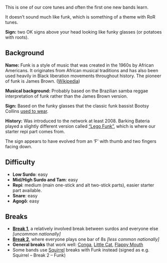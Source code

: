 This is one of our core tunes and often the first one new bands learn.

It doesn’t sound much like funk, which is something of a theme with RoR tunes.

**Sign:** two OK signs above your head looking like funky glasses (or potatoes with roots).

## Background

**Name:** Funk is a style of music that was created in the 1960s by African Americans. It originates from African musical traditions and has also been used heavily in Black liberation movements throughout history. The pioneer of funk is James Brown. ([Wikipedia](https://en.wikipedia.org/wiki/Funk))

**Musical background:** Probably based on the Brazilian samba reggae interpretation of funk rather than the James Brown version.

**Sign:** Based on the funky glasses that the classic funk bassist Bootsy Collins [used to wear](https://media.npr.org/assets/artslife/arts/2009/10/bootsy-fa-0a236a00a27e682eed7c121e1f0454d4be5adee0-s600-c85.webp).

**History:** Was introduced to the network at least 2008. Barking Bateria played a slightly different version called [“Lego Funk”](https://soundcloud.com/barking-bateria/lego-funk), which is where our starter repi part comes from.   

The sign appears to have evolved from an ‘F’ with thumb and two fingers facing down.

## Difficulty

* **Low Surdo**: easy
* **Mid/High Surdo and Tam**: easy
* **Repi**: medium (main one-stick and alt two-stick parts), easier starter part available.
* **Snare**: easy
* **Agogô**: easy

## Breaks

* [**Break 1**](/#/listen/Funk/Break%201), a relatively involved break between surdos and everyone else _\[uncommon nationally\]_
* [**Break 2**](/#/listen/Funk/Break%202), where everyone plays one bar of 8s _\[less common nationally\]_
* **General breaks** that work well: [Conga](/#/listen/More%20Breaks/Conga), [Little Cat](/#/listen/More%20Breaks/Little%20Cat), [Flappy Mouth](/#/listen/More%20Breaks/Flappy%20Mouth)
* Some bands use [Squirrel](/#/listen/Squirrel) breaks with Funk instead (signed as e.g. Squirrel – Break 2 – Funk)
